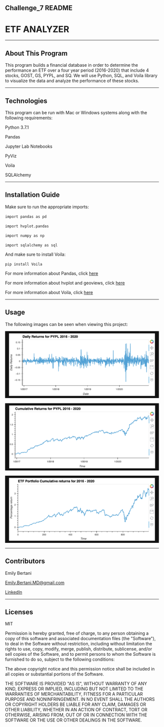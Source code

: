 ## Challenge_7 README

# ETF ANALYZER

---

## About This Program

This program builds a financial database in order to determine the performance an ETF over a four year period (2016-2020) that include 4 stocks, GOST, GS, PYPL, and SQ. We will use Python, SQL, and Voila library to visualize the data and analyze the performance of these stocks.

---

## Technologies

This program can be run with Mac or Windows systems along with the following requirements:

Python 3.7.1

Pandas

Jupyter Lab Notebooks

PyViz

Voila

SQLAlchemy


---


## Installation Guide

Make sure to run the appropriate imports:

`import pandas as pd`

`import hvplot.pandas`

`import numpy as np`

`import sqlalchemy as sql`

And make sure to install Voila:

`pip install Voila`


For more information about Pandas, click [here](https://pandas.pydata.org/)

For more information about hvplot and geoviews, click [here](https://hvplot.holoviz.org/)

For more information about Voila, click [here](https://voila-gallery.org/)


---


## Usage


The following images can be seen when viewing this project:

![PYPL Daily Returns](https://github.com/EmilyBertani/Challenge_7/blob/main/Daily_Returns_PYPL.png)

![PYPL Cumulative Returns](https://github.com/EmilyBertani/Challenge_7/blob/main/Cumulative_Returns_PYPL.png)

![ETF Portfolio Cumulative Returns](https://github.com/EmilyBertani/Challenge_7/blob/main/ETF_Portfolio_Cumulative_Returns.png)


---


## Contributors

Emily Bertani

Emily.Bertani.MD@gmail.com

[LinkedIn](https://www.linkedin.com/feed/)


---


## Licenses

MIT

Permission is hereby granted, free of charge, to any person obtaining a copy of this software and associated documentation files (the "Software"), to deal in the Software without restriction, including without limitation the rights to use, copy, modify, merge, publish, distribute, sublicense, and/or sell copies of the Software, and to permit persons to whom the Software is furnished to do so, subject to the following conditions:

The above copyright notice and this permission notice shall be included in all copies or substantial portions of the Software.

THE SOFTWARE IS PROVIDED "AS IS", WITHOUT WARRANTY OF ANY KIND, EXPRESS OR IMPLIED, INCLUDING BUT NOT LIMITED TO THE WARRANTIES OF MERCHANTABILITY, FITNESS FOR A PARTICULAR PURPOSE AND NONINFRINGEMENT. IN NO EVENT SHALL THE AUTHORS OR COPYRIGHT HOLDERS BE LIABLE FOR ANY CLAIM, DAMAGES OR OTHER LIABILITY, WHETHER IN AN ACTION OF CONTRACT, TORT OR OTHERWISE, ARISING FROM, OUT OF OR IN CONNECTION WITH THE SOFTWARE OR THE USE OR OTHER DEALINGS IN THE SOFTWARE.

